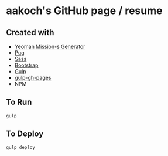 # aakoch's GitHub page / resume 

## Created with 
* [Yeoman Mission-s Generator](https://github.com/jaime171/generator-mission-s)
* [Pug](https://github.com/pugjs/pug)
* [Sass](http://sass-lang.com)
* [Bootstrap](http://getbootstrap.com)
* [Gulp](http://gulpjs.com) 
* [gulp-gh-pages](https://github.com/shinnn/gulp-gh-pages)
* NPM

## To Run
```gulp ```

## To Deploy
```gulp deploy```
